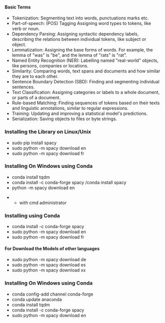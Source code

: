 #### Basic Terms
+ Tokenization:	Segmenting text into words, punctuations marks etc.
+ Part-of-speech: (POS) Tagging	Assigning word types to tokens, like verb or noun.
+ Dependency Parsing:	Assigning syntactic dependency labels, describing the relations between individual tokens, like subject or object.
+ Lemmatization:	Assigning the base forms of words. For example, the lemma of "was" is "be", and the lemma of "rats" is "rat".
+ Named Entity Recognition (NER):	Labelling named "real-world" objects, like persons, companies or locations.
+ Similarity:	Comparing words, text spans and documents and how similar they are to each other.
+ Sentence Boundary Detection (SBD):	Finding and segmenting individual sentences.
+ Text Classification:	Assigning categories or labels to a whole document, or parts of a document.
+ Rule-based Matching:	Finding sequences of tokens based on their texts and linguistic annotations, similar to regular expressions.
+ Training:	Updating and improving a statistical model's predictions.
+ Serialization:	Saving objects to files or byte strings.

### Installing the Library on Linux/Unix
+ sudo pip install spacy
+ sudo python -m spacy download en
+ sudo python -m spacy download fr

### Installing On Windows using Conda

+ conda install tqdm
+ conda install -c conda-forge spacy /conda install spacy
+ python -m spacy download en
- - with cmd administrator

### Installing using Conda
+ conda install -c conda-forge spacy
+ sudo python -m spacy download en
+ sudo python -m spacy download fr




#### For Download the Models of other languages
+ sudo python -m spacy download de
+ sudo python -m spacy download es
+ sudo python -m spacy download xx 


### Installing On Windows using Conda
+ conda config-add channel conda-forge
+ conda update anaconda
+ conda install tqdm
+ conda install -c conda-forge spacy
+ sudo python -m spacy download en
